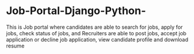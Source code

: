 # Job-Portal-Django-Python-
This is Job portal where candidates are able to search for jobs, apply for jobs, check status of jobs,  and Recruiters are able to post jobs, accept job application or decline job application, view candidate profile and download resume
